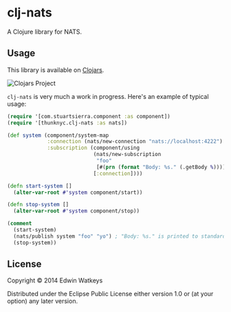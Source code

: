 # clj-nats

A Clojure library for NATS.

## Usage

This library is available on [Clojars](https://clojars.org/thunknyc.clj-nats).

![Clojars Project](http://clojars.org/thunknyc.clj-nats/latest-version.svg)

`clj-nats` is very much a work in progress. Here's an example of typical usage:

```clj
(require '[com.stuartsierra.component :as component])
(require '[thunknyc.clj-nats :as nats])

(def system (component/system-map
             :connection (nats/new-connection "nats://localhost:4222")
             :subscription (component/using
                            (nats/new-subscription
                             "foo"
                             [#(prn (format "Body: %s." (.getBody %)))])
                            [:connection])))

(defn start-system []
  (alter-var-root #'system component/start))

(defn stop-system []
  (alter-var-root #'system component/stop))

(comment
  (start-system)
  (nats/publish system "foo" "yo") ; "Body: %s." is printed to standard out.
  (stop-system))

```

## License

Copyright © 2014 Edwin Watkeys

Distributed under the Eclipse Public License either version 1.0 or (at
your option) any later version.
